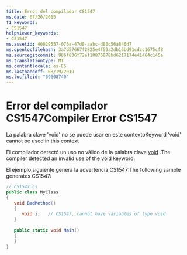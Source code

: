 ```yaml
---
title: Error del compilador CS1547
ms.date: 07/20/2015
f1_keywords:
- CS1547
helpviewer_keywords:
- CS1547
ms.assetid: 40029557-076a-47d8-aabc-d86c56a846d7
ms.openlocfilehash: 3a7d57667f2825e4f59a2db16bd91cdcc1675cf8
ms.sourcegitcommit: 986f836f72ef10876878bd6217174e41464c145a
ms.translationtype: MT
ms.contentlocale: es-ES
ms.lasthandoff: 08/19/2019
ms.locfileid: "69608740"
---
```

# <a name="compiler-error-cs1547"></a><span data-ttu-id="9bbe8-102">Error del compilador CS1547</span><span class="sxs-lookup"><span data-stu-id="9bbe8-102">Compiler Error CS1547</span></span>
<span data-ttu-id="9bbe8-103">La palabra clave 'void' no se puede usar en este contexto</span><span class="sxs-lookup"><span data-stu-id="9bbe8-103">Keyword 'void' cannot be used in this context</span></span>  
  
 <span data-ttu-id="9bbe8-104">El compilador detectó un uso no válido de la palabra clave [void](../language-reference/keywords/void.md) .</span><span class="sxs-lookup"><span data-stu-id="9bbe8-104">The compiler detected an invalid use of the [void](../language-reference/keywords/void.md) keyword.</span></span>  
  
 <span data-ttu-id="9bbe8-105">El ejemplo siguiente genera la advertencia CS1547:</span><span class="sxs-lookup"><span data-stu-id="9bbe8-105">The following sample generates CS1547:</span></span>  
  
```csharp  
// CS1547.cs  
public class MyClass  
{  
   void BadMethod()  
   {  
      void i;   // CS1547, cannot have variables of type void  
   }  
  
   public static void Main()  
   {  
   }  
}  
```
